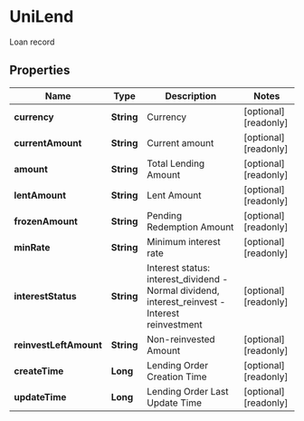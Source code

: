 
# UniLend

Loan record

## Properties

Name | Type | Description | Notes
------------ | ------------- | ------------- | -------------
**currency** | **String** | Currency |  [optional] [readonly]
**currentAmount** | **String** | Current amount |  [optional] [readonly]
**amount** | **String** | Total Lending Amount |  [optional] [readonly]
**lentAmount** | **String** | Lent Amount |  [optional] [readonly]
**frozenAmount** | **String** | Pending Redemption Amount |  [optional] [readonly]
**minRate** | **String** | Minimum interest rate |  [optional] [readonly]
**interestStatus** | **String** | Interest status: interest_dividend - Normal dividend, interest_reinvest - Interest reinvestment |  [optional] [readonly]
**reinvestLeftAmount** | **String** | Non-reinvested Amount |  [optional] [readonly]
**createTime** | **Long** | Lending Order Creation Time |  [optional] [readonly]
**updateTime** | **Long** | Lending Order Last Update Time |  [optional] [readonly]

